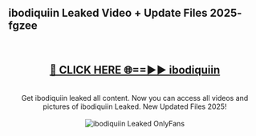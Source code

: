 <h2>ibodiquiin Leaked Video + Update Files 2025- fgzee</h2>
<br>
<div align="center">
<h2><a href="https://libra.edu.pl?ibodiquiin" rel="nofollow">🔴 CLICK HERE 🌐==►► ibodiquiin</a></h2>
<br>
Get ibodiquiin leaked all content. Now you can access all videos and pictures of ibodiquiin Leaked. New Updated Files 2025!
<br>
<br>
<a href="https://libra.edu.pl?ibodiquiin" rel="nofollow" data-target="animated-image.originalLink"><img src="https://i.ibb.co.com/WyWwxjT/player-gif2.gif" alt="ibodiquiin Leaked OnlyFans" style="max-width: 100%; display: inline-block;" data-target="animated-image.originalImage"></a>
</div>
<br>